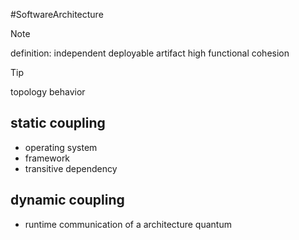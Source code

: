 #SoftwareArchitecture 

>[!note]
>definition: independent deployable artifact
>high functional cohesion

>[!tip]
>topology
>behavior

## static coupling
- operating system
- framework
- transitive dependency
## dynamic coupling
- runtime communication of a architecture quantum
